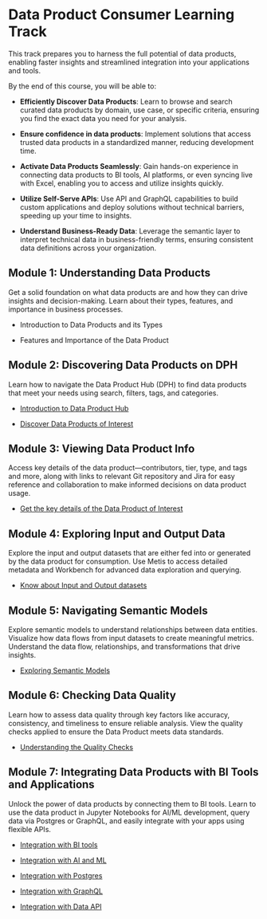 # Data Product Consumer Learning Track

This track prepares you to harness the full potential of data products, enabling faster insights and streamlined integration into your applications and tools.

By the end of this course, you will be able to:

- **Efficiently Discover Data Products**: Learn to browse and search curated data products by domain, use case, or specific criteria, ensuring you find the exact data you need for your analysis.

- **Ensure confidence in data products**: Implement solutions that access trusted data products in a standardized manner, reducing development time.

- **Activate Data Products Seamlessly**: Gain hands-on experience in connecting data products to BI tools, AI platforms, or even syncing live with Excel, enabling you to access and utilize insights quickly.

- **Utilize Self-Serve APIs**: Use API and GraphQL capabilities to build custom applications and deploy solutions without technical barriers, speeding up your time to insights.

- **Understand Business-Ready Data**: Leverage the semantic layer to interpret technical data in business-friendly terms, ensuring consistent data definitions across your organization.

## Module 1: Understanding Data Products

Get a solid foundation on what data products are and how they can drive insights and decision-making. Learn about their types, features, and importance in business processes.


<div class= "grid cards" markdown>

    
-   Introduction to Data Products and its Types

-   Features and Importance of the Data Product


</div>

## Module 2: Discovering Data Products on DPH

Learn how to navigate the Data Product Hub (DPH) to find data products that meet your needs using search, filters, tags, and categories.


<div class= "grid cards" markdown>

    
-   [Introduction to Data Product Hub](/learn/dp_consumer_learn_track/intro_dph/)

-   [Discover Data Products of Interest](/learn/dp_consumer_learn_track/discover_dp/)


</div>

## Module 3: Viewing Data Product Info

Access key details of the data product—contributors, tier, type, and tags and more, along with links to relevant Git repository and Jira for easy reference and collaboration to make informed decisions on data product usage.


<div class= "grid cards" markdown>

    
-   [Get the key details of the Data Product of Interest](/learn/dp_consumer_learn_track/view_dp_info/)


</div>

## Module 4: Exploring Input and Output Data

Explore the input and output datasets that are either fed into or generated by the data product for consumption. Use Metis to access detailed metadata and Workbench for advanced data exploration and querying.

<div class= "grid cards" markdown>

    
-   [Know about Input and Output datasets](/learn/dp_consumer_learn_track/eval_io_datasets/)

</div>

## Module 5: Navigating Semantic Models

Explore semantic models to understand relationships between data entities. Visualize how data flows from input datasets to create meaningful metrics. Understand the data flow, relationships, and transformations that drive insights.


<div class= "grid cards" markdown>

    
-   [Exploring Semantic Models](/learn/dp_consumer_learn_track/explore_sm/)

</div>

## Module 6: Checking Data Quality

Learn how to assess data quality through key factors like accuracy, consistency, and timeliness to ensure reliable analysis. View the quality checks applied to ensure the Data Product meets data standards.


<div class= "grid cards" markdown>

    
-   [Understanding the Quality Checks](/learn/dp_consumer_learn_track/dp_quality/)


</div>

## Module 7: Integrating Data Products with BI Tools and Applications

Unlock the power of data products by connecting them to BI tools. Learn to use the data product in Jupyter Notebooks for AI/ML development, query data via Postgres or GraphQL, and easily integrate with your apps using flexible APIs.

<div class= "grid cards" markdown>

    
-   [Integration with BI tools](/learn/dp_consumer_learn_track/integrate_bi_tools/)

-   [Integration with AI and ML](/learn/dp_consumer_learn_track/integrate_aiml/)

-   [Integration with Postgres](/learn/dp_consumer_learn_track/integrate_postgres/)

-   [Integration with GraphQL](/learn/dp_consumer_learn_track/integrate_graphql/)

-   [Integration with Data API](/learn/dp_consumer_learn_track/integrate_api/)


</div>

